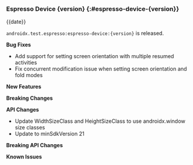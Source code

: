 ### Espresso Device {version} {:#espresso-device-{version}}

{{date}}

`androidx.test.espresso:espresso-device:{version}` is released.

**Bug Fixes**

* Add support for setting screen orientation with multiple resumed activities
* Fix concurrent modification issue when setting screen orientation and fold modes

**New Features**

**Breaking Changes**

**API Changes**
* Update WidthSizeClass and HeightSizeClass to use androidx.window size classes
* Update to minSdkVersion 21

**Breaking API Changes**

**Known Issues**
